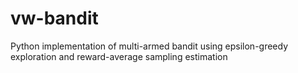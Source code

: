 # vw-bandit
Python implementation of multi-armed bandit using epsilon-greedy exploration and reward-average sampling estimation
